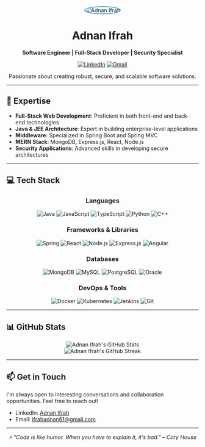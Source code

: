 <div align="center">
  <img src="/placeholder.svg?height=200&width=200" alt="Adnan Ifrah" style="border-radius: 50%; border: 2px solid #3498db;" />
  
  # Adnan Ifrah

  <p>
    <strong>Software Engineer | Full-Stack Developer | Security Specialist</strong>
  </p>

  [![LinkedIn](https://img.shields.io/badge/-LinkedIn-0077B5?style=for-the-badge&logo=linkedin&logoColor=white)](https://www.linkedin.com/in/adnan-ifrah-a5286a270/)
  [![Gmail](https://img.shields.io/badge/-Gmail-D14836?style=for-the-badge&logo=gmail&logoColor=white)](mailto:ifrahadnan61@gmail.com)

  <p>
    Passionate about creating robust, secure, and scalable software solutions.
  </p>
</div>

---

## 🚀 Expertise

- **Full-Stack Web Development**: Proficient in both front-end and back-end technologies
- **Java & JEE Architecture**: Expert in building enterprise-level applications
- **Middleware**: Specialized in Spring Boot and Spring MVC
- **MERN Stack**: MongoDB, Express.js, React, Node.js
- **Security Applications**: Advanced skills in developing secure architectures

---

## 💻 Tech Stack

<div align="center">

### Languages
![Java](https://img.shields.io/badge/-Java-007396?style=for-the-badge&logo=java&logoColor=white)
![JavaScript](https://img.shields.io/badge/-JavaScript-F7DF1E?style=for-the-badge&logo=javascript&logoColor=black)
![TypeScript](https://img.shields.io/badge/-TypeScript-3178C6?style=for-the-badge&logo=typescript&logoColor=white)
![Python](https://img.shields.io/badge/-Python-3776AB?style=for-the-badge&logo=python&logoColor=white)
![C++](https://img.shields.io/badge/-C++-00599C?style=for-the-badge&logo=c%2B%2B&logoColor=white)

### Frameworks & Libraries
![Spring](https://img.shields.io/badge/-Spring-6DB33F?style=for-the-badge&logo=spring&logoColor=white)
![React](https://img.shields.io/badge/-React-61DAFB?style=for-the-badge&logo=react&logoColor=black)
![Node.js](https://img.shields.io/badge/-Node.js-339933?style=for-the-badge&logo=node.js&logoColor=white)
![Express.js](https://img.shields.io/badge/-Express.js-000000?style=for-the-badge&logo=express&logoColor=white)
![Angular](https://img.shields.io/badge/-Angular-DD0031?style=for-the-badge&logo=angular&logoColor=white)

### Databases
![MongoDB](https://img.shields.io/badge/-MongoDB-47A248?style=for-the-badge&logo=mongodb&logoColor=white)
![MySQL](https://img.shields.io/badge/-MySQL-4479A1?style=for-the-badge&logo=mysql&logoColor=white)
![PostgreSQL](https://img.shields.io/badge/-PostgreSQL-336791?style=for-the-badge&logo=postgresql&logoColor=white)
![Oracle](https://img.shields.io/badge/-Oracle-F80000?style=for-the-badge&logo=oracle&logoColor=white)

### DevOps & Tools
![Docker](https://img.shields.io/badge/-Docker-2496ED?style=for-the-badge&logo=docker&logoColor=white)
![Kubernetes](https://img.shields.io/badge/-Kubernetes-326CE5?style=for-the-badge&logo=kubernetes&logoColor=white)
![Jenkins](https://img.shields.io/badge/-Jenkins-D24939?style=for-the-badge&logo=jenkins&logoColor=white)
![Git](https://img.shields.io/badge/-Git-F05032?style=for-the-badge&logo=git&logoColor=white)

</div>

---

## 📊 GitHub Stats

<div align="center">
  <img src="https://github-readme-stats.vercel.app/api?username=ifrah-adnan&show_icons=true&theme=radical" alt="Adnan Ifrah's GitHub Stats" />
</div>

<div align="center">
  <img src="https://github-readme-streak-stats.herokuapp.com/?user=ifrah-adnan&theme=radical" alt="Adnan Ifrah's GitHub Streak" />
</div>

---

## 📫 Get in Touch

I'm always open to interesting conversations and collaboration opportunities. Feel free to reach out!

- LinkedIn: [Adnan Ifrah](https://www.linkedin.com/in/adnan-ifrah-a5286a270/)
- Email: [ifrahadnan61@gmail.com](mailto:ifrahadnan61@gmail.com)

---

<div align="center">
  <i>⚡ "Code is like humor. When you have to explain it, it's bad." – Cory House</i>
</div>
